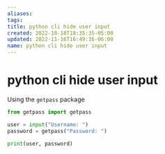 ```yaml
---
aliases: 
tags: 
title: python cli hide user input
created: 2022-10-18T18:35:35-05:00
updated: 2022-11-16T16:49:16-06:00
name: python cli hide user input
---
```

# python cli hide user input

Using the `getpass` package
```python 
from getpass import getpass

user = input("Username: ")
password = getpass("Password: ")

print(user, password)
```